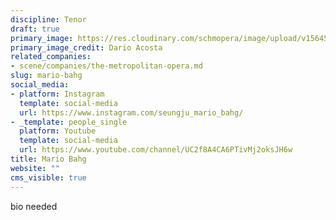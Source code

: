 ```yaml
---
discipline: Tenor
draft: true
primary_image: https://res.cloudinary.com/schmopera/image/upload/v1564535471/media/2019/07/IMG_4826_wc2cvr.jpg
primary_image_credit: Dario Acosta
related_companies:
- scene/companies/the-metropolitan-opera.md
slug: mario-bahg
social_media:
- platform: Instagram
  template: social-media
  url: https://www.instagram.com/seungju_mario_bahg/
- _template: people_single
  platform: Youtube
  template: social-media
  url: https://www.youtube.com/channel/UC2f8A4CA6PTivMj2oksJH6w
title: Mario Bahg
website: ""
cms_visible: true
---
```

bio needed